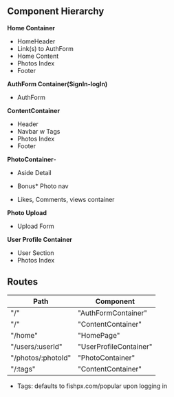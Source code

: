 ## Component Hierarchy

**Home Container**
  - HomeHeader
  - Link(s) to AuthForm
  - Home Content
  - Photos Index
  - Footer

**AuthForm Container(SignIn-logIn)**
  - AuthForm

**ContentContainer**
  - Header
  - Navbar w Tags
  - Photos Index
  - Footer

**PhotoContainer**-
  - Aside Detail
  - Bonus* Photo nav

  - Likes, Comments, views container

**Photo Upload**
  - Upload Form

**User Profile Container**
  - User Section
  - Photos Index


## Routes

|       Path       |      Component         |
|------------------|------------------------|
| "/"              | "AuthFormContainer"    |
| "/"              | "ContentContainer"     |
| "/home"          | "HomePage"             |
| "/users/:userId" | "UserProfileContainer" |
|"/photos/:photoId"|   "PhotoContainer"     |  
|"/:tags"          |  "ContentContainer"    |  

- Tags: defaults to fishpx.com/popular upon logging in
